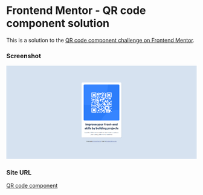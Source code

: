 # Frontend Mentor - QR code component solution

This is a solution to the [QR code component challenge on Frontend Mentor](https://www.frontendmentor.io/challenges/qr-code-component-iux_sIO_H).

### Screenshot

![](images/preview.png)

### Site URL

[QR code component](https://apocode01-qr-code-component.netlify.app/)